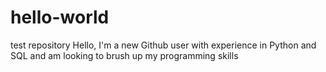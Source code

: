 # hello-world
test repository
Hello, I'm a new Github user with experience in Python and SQL and am looking to brush up my programming skills
